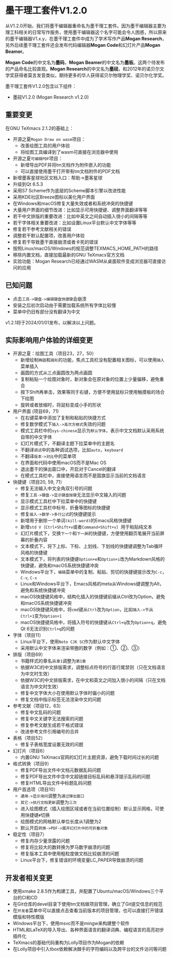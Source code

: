 # 墨干理工套件V1.2.0
从V1.2.0开始，我们将墨干编辑器重命名为墨干理工套件。因为墨干编辑器主要为理工科相关的日常写作服务，使用墨干编辑器这个名字可能会令人困惑，所以原来的墨干编辑器V1.x.y，在墨干理工套件中成为了学术写作产品**Mogan Research**，另外后续墨干理工套件还会发布代码编辑器**Mogan Code**和幻灯片产品**Mogan Beamer**。

**Mogan Code**的中文名为**墨码**，**Mogan Beamer**的中文名为**墨板**。这两个待发布的产品命名比较直观。**Mogan Research**的中文名为**墨砚**，和2012年的诺贝尔文学奖获得者莫言发音类似，期待更多的华人获得诺贝尔物理学奖、诺贝尔化学奖。

墨干理工套件V1.2.0包含以下组件：
+ 墨砚V1.2.0 (Mogan Research v1.2.0)

## 重要变更
在GNU TeXmacs 2.1.2的基础上：
+ 开源之夏`Mogan Draw on wasm`项目：
  + 改善绘图工具的用户体验
  + 将绘图工具编译到了wasm可直接在浏览器中使用
+ 开源之夏`可编辑PDF`项目：
  + 新增导出PDF并将tm文档作为附件嵌入的功能
  + 可以直接使用墨干打开带有tm文档附件的PDF文档
+ 新增墨客星球社区文档入口：帮助->墨客星球
+ 升级到Qt 6.5.3
+ 采用S7 Scheme作为底层的Scheme脚本引擎以改进性能
+ 采用KDE社区Breeze图标以美化用户界面
+ 在Windows和macOS修复大量失效或者和系统冲突的快捷键
+ 大量用户界面的细节改进：比如显示可用快捷键、调整界面翻译等等
+ 若干中文排版的重要改进：比如中英文之间自动插入很小的间隔等等
+ 若干字体相关重要改进：比如设置Linux平台默认中文字体等等
+ 修复若干参考文献相关的错误
+ 调整若干默认配置项，改善用户体验
+ 修复若干导致墨干直接崩溃或者卡死的错误
+ 按照Linux/macOS/Windows的规范调整TEXMACS_HOME_PATH的路径
+ 移除内置文档，直接加载最新的GNU TeXmacs官方文档
+ 实验功能：Mogan Research已经通过WASM从桌面软件变成浏览器可直接访问的应用

## 已知问题
+ 点击`工具->键盘->编辑键盘快捷键`会崩溃
+ 安装之后初次启动由于需要加载系统所有字体比较慢
+ 菜单中仍旧有部分没有翻译为中文

v1.2.1将于2024/01/01发布，以解决以上问题。

## 实际影响用户体验的详细变更
+ 开源之夏：绘图工具（项目23，27，50）
  + 新增绘制`椭圆`和`扇形`的功能，焦点工具栏没有配置相关图标，可以使用`插入`菜单插入
  + 画圆的方式从三点画圆改为两点画圆
  + 复制粘贴一个绘图对象时，新对象会在原对象的位置上少量偏移，避免重合
  + 按下Shift再单击，效果等同于右键，方便不使用鼠标只使用触摸板的场合下绘图
  + 旋转或者放缩时，将鼠标变成小手的形状
+ 用户界面 (项目69，71)
  + 在右键菜单中添加了复制和粘贴的快捷方式
  + 修复数学模式下`插入->高次方根式`失效的问题
  + 模式工具栏中的`sys-chinese`显示为`默认字体`，表示中文文档默认采用系统自带的中文字体
  + 幻灯片模式下，不翻译主题下拉菜单中的主题名
  + 不翻译`调试`中的各种调试选项，比如`auto`，`keyboard`
  + 不翻译`版本->对比`中的菜单项
  + 在界面和代码中使用macOS而不是Mac OS
  + 退出墨干的弹出窗口中，开启对于Cancel的翻译
  + 在模式工具栏中，直接使用语言而不是国旗显示当前的文档语言
+ 快捷键（项目20, 59, 71）
  + 修复无法输入中文全角双引号的问题
  + 修复`工具->键盘->显示键盘按键`无法显示中文输入的问题
  + 显示模式工具栏中下拉菜单中的快捷键
  + 显示模式工具栏中标号、折叠等图标的快捷键
  + 修复`插入->数学->多行公式`的快捷键提示
  + 新增用于删除一个单词`(kill-word)`的Emacs风格快捷键
  + 新增`std V`（`Ctrl+Shift+v`或者`Command+Shift+v`）用于粘贴纯文本
  + 幻灯片模式下，交换`下一个`和`下一屏`的快捷键，方便使用翻页笔展开当前屏幕的折叠内容
  + 文本模式下，将下上标、下标、上划线、下划线的快捷键调整为Tab循环风格的快捷键
  + 文本模式下，将列表的快捷键`Option+e`和`Option+i`改为Markdown风格的快捷键，避免和macOS系统快捷键冲突
  + Windows平台下，`编辑`菜单中的复制、粘贴、剪切的快捷键提示改为`C-c`，`C-v`, `C-x`
  + Linux和Windows平台下，Emacs风格的meta从Windows键调整为Alt，避免和系统快捷键冲突
  + macOS快捷键风格中，结构化插入的快捷键前缀从Ctrl改为Option，避免和macOS系统快捷键冲突
  + macOS快捷键风格中，将`cmd`键从`Ctrl`改为`Option`，比如`插入->节`从`Ctrl+1`变为`Option+1`
  + macOS快捷键风格中，将插入符号的快捷键从`Ctrl+q`改为`Option+q`，避免Qt 6无法识别`Ctrl+q`的问题
+ 字体（项目11）
  + Linux平台下，使用`Noto CJK SC`作为默认中文字体
  + 采用默认中文字体来渲染带圈的数字（例如：①、②、③）
+ 排版（项目69）
  + 书籍样式的章名从`章1`调整为`第1章`
  + 依据W3C的中文排版需求，调整标点符号的行首行尾禁则（只在文档语言为中文时生效）
  + 依据W3C的中文排版需求，在中文和英文之间加入很小的间隔（只在文档语言为中文时生效）
  + 修复中文字体大小在使用默认字体时偏小的问题
  + 修复文档中指示标签无法渲染中文的问题
+ 参考文献（项目12，63）
  + 修复中文乱码的问题
  + 修复中文关键字无法搜索的问题
  + 修复参考文献生成若干格式错误
  + 改进参考文件引用编号的合并
+ 表格（项目52）
  + 修复子表格宽度设置无效的问题
+ 幻灯片（项目6）
  + 内置GNU TeXmacs官网的幻灯片主题资源，避免下载时间过长的问题
+ 格式转换（项目9）
  + 修复PDF导出文件中文档元数据乱码问题
  + 修复PDF导出文件中含中文超链接目标乱码和悬浮提示乱码的问题
  + 修复HTML导出文件中标题乱码问题
+ 用户首选项（项目10）
  + `通用->显示询问`调整为`通过弹出窗口`
  + `其它->执行文档更新`调整为`三次`
  + 进入绘图模式（插入绘图区域或者在当前位置绘制）默认显示网格，可使用快捷键`#`切换
  + 绘图模式的网格默认单位长度从1调整为2
  + 默认开启`转换->PDF->展开幻灯片中的可折叠对象`
+ 稳定性（项目7）
  + 修复内存少量泄露的问题
  + 修复将比较大的数转换为罗马数字崩溃的问题
  + 修复版本工具中使用粗粒度做文档比较崩溃的问题
  + Linux平台下，修复错误的环境变量LC_PAPER导致崩溃的问题

## 开发者相关变更
+ 使用xmake 2.8.5作为构建工具，并配置了Ubuntu/macOS/Windows三个平台的CI和CD
+ 在Git仓库的devel目录下使用tm文档做项目管理，确立了Git提交信息的规范
+ 在`开发者`菜单中可以直接点击查看当前版本的项目管理，也可以直接打开错误模版和特性模版
+ Windows平台下，使用msvc而不是mingw来构建整个软件
+ HTML和LaTeX的导入导出、各种界面语言的翻译词典、编程语言的高亮初步插件化
+ TeXmacs的基础代码重构为Lolly项目作为Mogan的依赖
+ 在Lolly项目中引入tbox依赖解决棘手的字符编码以及跨平台的文件访问等问题
